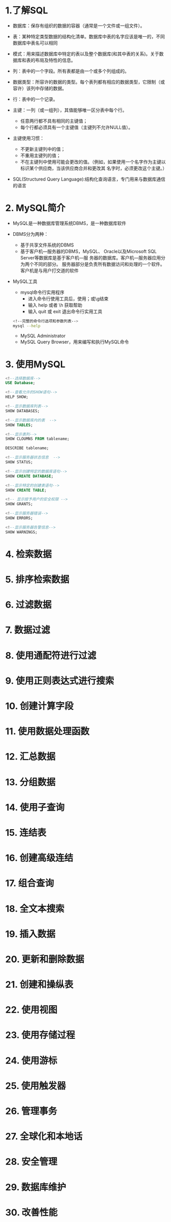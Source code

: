 # 1.了解SQL

- 数据库：保存有组织的数据的容器（通常是一个文件或一组文件）。

- 表：某种特定类型数据的结构化清单。数据库中表的名字应该是唯一的，不同数据库中表名可以相同

- 模式：用来描述数据库中特定的表以及整个数据库(和其中表的关系)。关于数据库和表的布局及特性的信息。

- 列：表中的一个字段。所有表都是由一个或多个列组成的。

- 数据类型：所容许的数据的类型。每个表列都有相应的数据类型，它限制（或容许）该列中存储的数据。

- 行：表中的一个记录。

- 主键：一列（或一组列），其值能够唯一区分表中每个行。
  - 任意两行都不具有相同的主键值；
  - 每个行都必须具有一个主键值（主键列不允许NULL值）。

- 主键使用习惯：
  - 不更新主键列中的值；
  -  不重用主键列的值；
  -  不在主键列中使用可能会更改的值。（例如，如果使用一个名字作为主键以标识某个供应商，当该供应商合并和更改其
名字时，必须更改这个主键。）

- SQL(Structured Query Language):结构化查询语言，专门用来与数据库通信的语言

# 2. MySQL简介

- MySQL是一种数据库管理系统DBMS，是一种数据库软件

- DBMS分为两种：
  - 基于共享文件系统的DBMS
  - 基于客户机—服务器的DBMS，MySQL、 Oracle以及Microsoft SQL Server等数据库是基于客户机—服
务器的数据库。客户机—服务器应用分为两个不同的部分。 服务器部分是负责所有数据访问和处理的一个软件。客户机是与用户打交道的软件

- MySQL工具
  - mysql命令行实用程序
    - 进入命令行使用工具后，使用；或\g结束
    - 输入 help 或者 \h 获取帮助
    - 输入 quit 或 exit 退出命令行实用工具 
  ```bash
  <!--完整的命令行选项和参数列表-->
  mysql --help
  ```
  
  - MySQL Administrator
  - MySQL Query Browser，用来编写和执行MySQL命令 

# 3. 使用MySQL

```SQL
<!--选择数据库-->
USE Database;

<!--查看允许的SHOW语句-->
HELP SHOW;

<!--显示数据库列表-->
SHOW DATABASES;

<!--显示数据库内的表  -->
SHOW TABLES;

<!--显示表列-->
SHOW CLOUMNS FROM tablename;

DESCRIBE tablename;

<!--显示服务器状态信息  -->
SHOW STATUS;

<!--显示创建特定的数据库语句-->
SHOW CREATE DATABASE;

<!--显示特定的创建表语句-->
SHOW CREATE TABLE;

<!-- 显示授予用户的安全权限 -->
SHOW GRANTS;

<!--显示服务器错误-->
SHOW ERRORS;

<!--显示服务器告警信息-->
SHOW WARNINGS;
```

# 4. 检索数据

# 5. 排序检索数据

# 6. 过滤数据

# 7. 数据过滤


# 8. 使用通配符进行过滤

# 9. 使用正则表达式进行搜索

# 10. 创建计算字段

# 11. 使用数据处理函数

# 12. 汇总数据

# 13. 分组数据

# 14. 使用子查询

# 15. 连结表

# 16. 创建高级连结

# 17. 组合查询

# 18. 全文本搜索

# 19. 插入数据

# 20. 更新和删除数据

# 21. 创建和操纵表

# 22. 使用视图

# 23. 使用存储过程

# 24. 使用游标

# 25. 使用触发器

# 26. 管理事务

# 27. 全球化和本地话

# 28. 安全管理

# 29. 数据库维护

# 30. 改善性能
